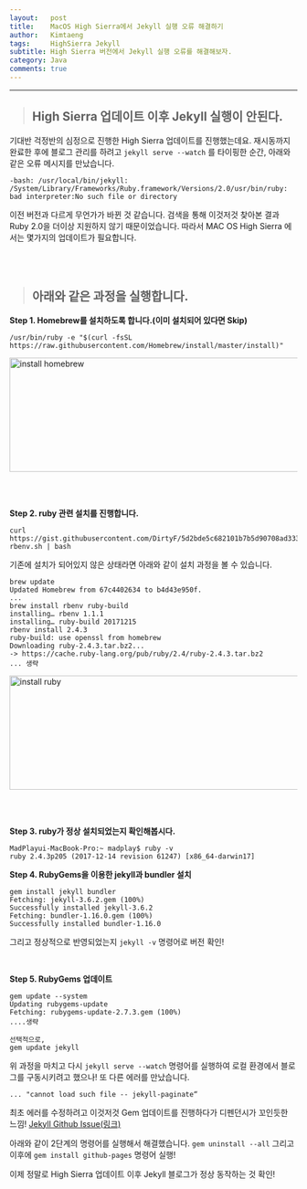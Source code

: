 ```yaml
---
layout:   post
title:    MacOS High Sierra에서 Jekyll 실행 오류 해결하기
author:   Kimtaeng
tags: 	  HighSierra Jekyll
subtitle: High Sierra 버전에서 Jekyll 실행 오류를 해결해보자.
category: Java
comments: true
---
```


<hr/>

> ## High Sierra 업데이트 이후 Jekyll 실행이 안된다.

기대반 걱정반의 심정으로 진행한 High Sierra 업데이트를 진행했는데요.
재시동까지 완료한 후에 블로그 관리를 하려고 ```jekyll serve --watch``` 를 타이핑한 순간, 아래와 같은 오류 메시지를 만났습니다.

```
-bash: /usr/local/bin/jekyll: /System/Library/Frameworks/Ruby.framework/Versions/2.0/usr/bin/ruby: bad interpreter:No such file or directory
```

이전 버전과 다르게 무언가가 바뀐 것 같습니다.
검색을 통해 이것저것 찾아본 결과 Ruby 2.0을 더이상 지원하지 않기 때문이었습니다.
따라서 MAC OS High Sierra 에서는 몇가지의 업데이트가 필요합니다.

<br/><br/>

> ## 아래와 같은 과정을 실행합니다.

<b>Step 1. Homebrew를 설치하도록 합니다.(이미 설치되어 있다면 Skip)</b>
```
/usr/bin/ruby -e "$(curl -fsSL https://raw.githubusercontent.com/Homebrew/install/master/install)"
```
<img class="post_image" src="{{ site.baseurl }}/img/post/2018/03/08/001-1.png" width="600" height="200" alt="install homebrew"/>

<br/><br/>

<b>Step 2. ruby 관련 설치를 진행합니다.</b>
```
curl https://gist.githubusercontent.com/DirtyF/5d2bde5c682101b7b5d90708ad333bf3/raw/bbac59647ac66016cf443caf7d48c6ae173ae57f/setup-rbenv.sh | bash
```
기존에 설치가 되어있지 않은 상태라면 아래와 같이 설치 과정을 볼 수 있습니다.
```
brew update
Updated Homebrew from 67c4402634 to b4d43e950f.
...
brew install rbenv ruby-build
installing… rbenv 1.1.1
installing… ruby-build 20171215
rbenv install 2.4.3
ruby-build: use openssl from homebrew
Downloading ruby-2.4.3.tar.bz2...
-> https://cache.ruby-lang.org/pub/ruby/2.4/ruby-2.4.3.tar.bz2
... 생략
```

<img class="post_image" src="{{ site.baseurl }}/img/post/2018/03/08/001-2.png" width="600" height="200" alt="install ruby"/>

<br/><br/>

<b>Step 3. ruby가 정상 설치되었는지 확인해봅시다.</b>
```
MadPlayui-MacBook-Pro:~ madplay$ ruby -v
ruby 2.4.3p205 (2017-12-14 revision 61247) [x86_64-darwin17]
```

<b>Step 4. RubyGems을 이용한 jekyll과 bundler 설치</b>
```
gem install jekyll bundler
Fetching: jekyll-3.6.2.gem (100%)
Successfully installed jekyll-3.6.2
Fetching: bundler-1.16.0.gem (100%)
Successfully installed bundler-1.16.0
```
그리고 정상적으로 반영되었는지 ```jekyll -v``` 명령어로 버전 확인!

<br/>

<b>Step 5. RubyGems 업데이트</b>
```
gem update --system
Updating rubygems-update
Fetching: rubygems-update-2.7.3.gem (100%)
....생략

선택적으로,
gem update jekyll
```

위 과정을 마치고 다시 ```jekyll serve --watch``` 명령어를 실행하여
로컬 환경에서 블로그를 구동시키려고 했으나! 또 다른 에러를 만났습니다.

```
... "cannot load such file -- jekyll-paginate“
```
최초 에러를 수정하려고 이것저것 Gem 업데이트를 진행하다가 디펜던시가 꼬인듯한 느낌!
<a href="https://github.com/jekyll/jekyll/issues/4518" target="_blank">Jekyll Github Issue(링크)</a>

아래와 같이 2단계의 명령어를 실행해서 해결했습니다.
```gem uninstall --all``` 그리고 이후에 ```gem install github-pages``` 명령어 실행!

이제 정말로 High Sierra 업데이트 이후 Jekyll 블로그가 정상 동작하는 것 확인!